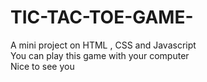 # TIC-TAC-TOE-GAME-
A mini project on HTML , CSS and Javascript<br>
You can play this game with your computer 
<br>
Nice to see you